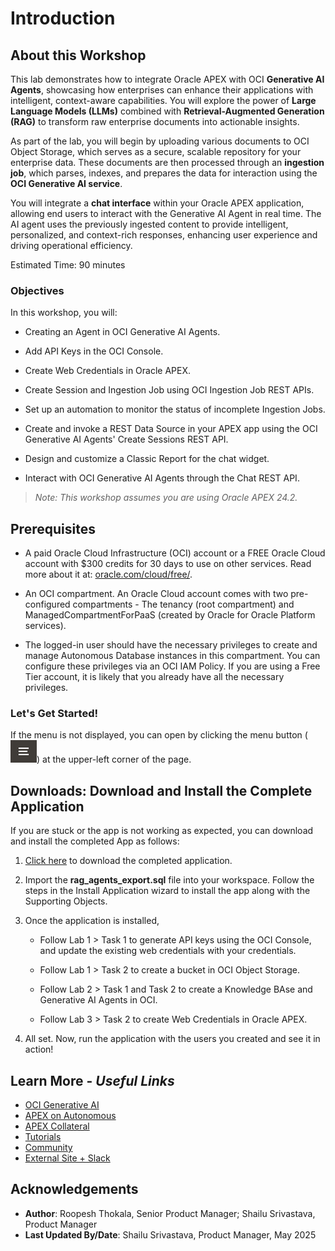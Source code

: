 # Introduction

## About this Workshop

This lab demonstrates how to integrate Oracle APEX with OCI **Generative AI Agents**, showcasing how enterprises can enhance their applications with intelligent, context-aware capabilities. You will explore the power of **Large Language Models (LLMs)** combined with **Retrieval-Augmented Generation (RAG)** to transform raw enterprise documents into actionable insights.

As part of the lab, you will begin by uploading various documents to OCI Object Storage, which serves as a secure, scalable repository for your enterprise data. These documents are then processed through an **ingestion job**, which parses, indexes, and prepares the data for interaction using the **OCI Generative AI service**.

You will integrate a **chat interface** within your Oracle APEX application, allowing end users to interact with the Generative AI Agent in real time. The AI agent uses the previously ingested content to provide intelligent, personalized, and context-rich responses, enhancing user experience and driving operational efficiency.

Estimated Time: 90 minutes

### Objectives

In this workshop, you will:

- Creating an Agent in OCI Generative AI Agents.

- Add API Keys in the OCI Console.

- Create Web Credentials in Oracle APEX.

- Create Session and Ingestion Job using OCI Ingestion Job REST APIs.

- Set up an automation to monitor the status of incomplete Ingestion Jobs.

- Create and invoke a REST Data Source in your APEX app using the OCI Generative AI Agents' Create Sessions REST API.

- Design and customize a Classic Report for the chat widget.

- Interact with OCI Generative AI Agents through the Chat REST API.

>*Note: This workshop assumes you are using Oracle APEX 24.2.*

## Prerequisites

- A paid Oracle Cloud Infrastructure (OCI) account or a FREE Oracle Cloud account with $300 credits for 30 days to use on other services. Read more about it at: [oracle.com/cloud/free/](https://www.oracle.com/cloud/free/).

- An OCI compartment. An Oracle Cloud account comes with two pre-configured compartments - The tenancy (root compartment) and ManagedCompartmentForPaaS (created by Oracle for Oracle Platform services).

- The logged-in user should have the necessary privileges to create and manage Autonomous Database instances in this compartment. You can configure these privileges via an OCI IAM Policy. If you are using a Free Tier account, it is likely that you already have all the necessary privileges.

### **Let's Get Started!**

If the menu is not displayed, you can open by clicking the menu button (![Menu icon](./images/menu-button.png)) at the upper-left corner of the page.

## Downloads: Download and Install the Complete Application

If you are stuck or the app is not working as expected, you can download and install the completed App as follows:

1. [Click here](https://c4u04.objectstorage.us-ashburn-1.oci.customer-oci.com/p/EcTjWk2IuZPZeNnD_fYMcgUhdNDIDA6rt9gaFj_WZMiL7VvxPBNMY60837hu5hga/n/c4u04/b/livelabsfiles/o/rag_agents_export.sql) to download the completed application.

2. Import the **rag\_agents\_export.sql** file into your workspace. Follow the steps in the Install Application wizard to install the app along with the Supporting Objects.

3. Once the application is installed,

    - Follow Lab 1 > Task 1 to generate API keys using the OCI Console, and update the existing web credentials with your credentials.

    - Follow Lab 1 > Task 2 to create a bucket in OCI Object Storage.

    - Follow Lab 2 > Task 1 and Task 2 to create a Knowledge BAse and Generative AI Agents in OCI.

    - Follow Lab 3 > Task 2 to create Web Credentials in Oracle APEX.

4. All set. Now, run the application with the users you created and see it in action!

## Learn More - *Useful Links*

- [OCI Generative AI](https://www.oracle.com/artificial-intelligence/generative-ai/large-language-models/)
- [APEX on Autonomous](https://apex.oracle.com/autonomous)
- [APEX Collateral](https://www.oracle.com/database/technologies/appdev/apex/collateral.html)
- [Tutorials](https://apex.oracle.com/en/learn/tutorials)
- [Community](https://apex.oracle.com/community)
- [External Site + Slack](http://apex.world)

## Acknowledgements

- **Author**: Roopesh Thokala, Senior Product Manager; Shailu Srivastava, Product Manager
- **Last Updated By/Date**: Shailu Srivastava, Product Manager, May 2025
